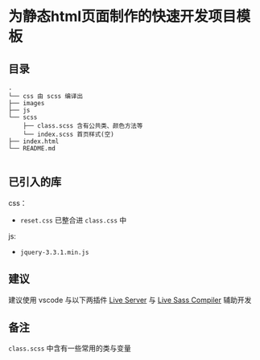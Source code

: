 # 为静态html页面制作的快速开发项目模板

## 目录

```
.
└── css 由 scss 编译出
├── images
├── js
└── scss
    ├── class.scss 含有公共类、颜色方法等
    └── index.scss 首页样式(空)
├── index.html 
└── README.md
 
```

## 已引入的库

css：
  - `reset.css` 已整合进 `class.css` 中

js: 
  - `jquery-3.3.1.min.js`

## 建议

建议使用 vscode 与以下两插件 [Live Server](https://github.com/ritwickdey/live-server-web-extension) 与 [Live Sass Compiler](https://github.com/ritwickdey/vscode-live-sass-compiler) 辅助开发

## 备注

`class.scss` 中含有一些常用的类与变量